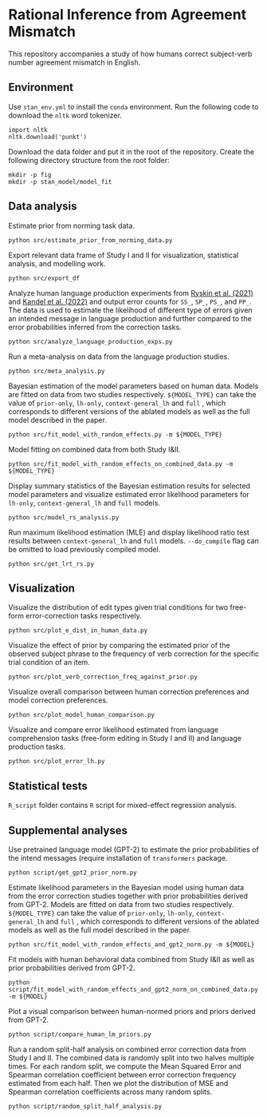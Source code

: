 # Rational Inference from Agreement Mismatch

This repository accompanies a study of how humans correct subject-verb number agreement mismatch in English.

## Environment
Use `stan_env.yml` to install the `conda` environment. Run the following code to download the `nltk` word tokenizer.
```
import nltk
nltk.download('punkt')
```
Download the data folder and put it in the root of the repository. Create the following directory structure from the root folder:
```
mkdir -p fig
mkdir -p stan_model/model_fit
```

## Data analysis
Estimate prior from norming task data.
```
python src/estimate_prior_from_norming_data.py
```

Export relevant data frame of Study I and II for visualization, statistical analysis, and modelling work.
```
python src/export_df
```

Analyze human language production experiments from [Ryskin et al. (2021)](https://psyarxiv.com/uaxsq/) and [Kandel et al. (2022)](https://escholarship.org/uc/item/5wq6w93j) and output error counts for `SS_`, `SP_`, `PS_`, and `PP_`. The data is used to estimate the likelihood of different type of errors given an intended message in language production and further compared to the error probabilities inferred from the correction tasks.
```
python src/analyze_language_production_exps.py
```

Run a meta-analysis on data from the language production studies.
```
python src/meta_analysis.py
```

Bayesian estimation of the model parameters based on human data. Models are fitted on data from two studies respectively. `${MODEL_TYPE}` can take the value of `prior-only`, `lh-only`, `context-general_lh` and `full` , which corresponds to different versions of the ablated models as well as the full model described in the paper.
```
python src/fit_model_with_random_effects.py -m ${MODEL_TYPE}
```

Model fitting on combined data from both Study I&II.
```
python src/fit_model_with_random_effects_on_combined_data.py -m ${MODEL_TYPE}
```

Display summary statistics of the Bayesian estimation results for selected model parameters and visualize estimated error likelihood parameters for  `lh-only`, `context-general_lh` and `full`  models.
```
python src/model_rs_analysis.py
```

Run maximum likelihood estimation (MLE) and display likelihood ratio test results between `context-general_lh` and `full`  models.  `--do_compile` flag can be omitted to load previously compiled model.
```
python src/get_lrt_rs.py
```

## Visualization
Visualize the distribution of edit types given trial conditions for two free-form error-correction tasks respectively.
```
python src/plot_e_dist_in_human_data.py
```

Visualize the effect of prior by comparing the estimated prior of the observed subject phrase to the frequency of verb correction for the specific trial condition of an item.
```
python src/plot_verb_correction_freq_against_prior.py
```

Visualize overall comparison between human correction preferences and model correction preferences.
```
python src/plot_model_human_comparison.py
```

Visualize and compare error likelihood estimated from language comprehension tasks (free-form editing in Study I and II) and language production tasks.
```
python src/plot_error_lh.py
```

## Statistical tests
`R_script` folder contains `R` script for mixed-effect regression analysis.


## Supplemental analyses
Use pretrained language model (GPT-2) to estimate the prior probabilities of the intend messages (require installation of `transformers` package.
```
python script/get_gpt2_prior_norm.py
```

Estimate likelihood parameters in the Bayesian model using human data from the error correction studies together with prior probabilities derived from GPT-2. Models are fitted on data from two studies respectively. `${MODEL_TYPE}` can take the value of `prior-only`, `lh-only`, `context-general_lh` and `full` , which corresponds to different versions of the ablated models as well as the full model described in the paper.
```
python src/fit_model_with_random_effects_and_gpt2_norm.py -m ${MODEL}
```

Fit models with human behavioral data combined from Study I&II as well as prior probabilities derived from GPT-2.
```
python script/fit_model_with_random_effects_and_gpt2_norm_on_combined_data.py -m ${MODEL}
```

Plot a visual comparison between human-normed priors and priors derived from GPT-2.
```
python script/compare_human_lm_priors.py
```

Run a random split-half analysis on combined error correction data from Study I and II. The combined data is randomly split into two halves multiple times. For each random split, we compute the Mean Squared Error and Spearman correlation coefficient between error correction frequency estimated from each half. Then we plot the distribution of MSE and Spearman correlation coefficients across many random splits.
```
python script/random_split_half_analysis.py
```